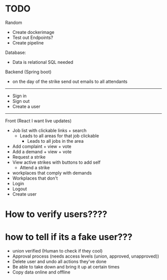 # TODO
Random
- Create dockerimage
- Test out Endpoints?
- Create pipeline

Database:
- Data is relational SQL needed

Backend (Spring boot)
- on the day of the strike send out emails to all attendants
---
- Sign in
- Sign out
- Create a user
---

Front (React I want live updates)
- Job list with clickable links + search
  - Leads to all areas for that job clickable
    - Leads to all jobs in the area
- Add complaint + view + vote
- Add a demand + view + vote
- Request a strike
- View active strikes with buttons to add self
  - Attend a strike
- workplaces that comply with demands
- Workplaces that don't
- Login
- Logout
- Create user

# How to verify users????
# how to tell if its a fake user???
- union verified (Human to check if they cool)
- Approval process (needs access levels (union, approved, unapproved))
- Delete user and undo all actions they've done
- Be able to take down and bring it up at certain times
- Copy data online and offline
